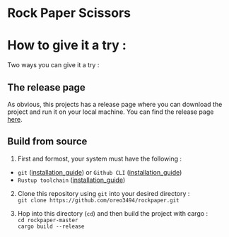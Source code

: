 # Rock Paper Scissors



# How to give it a try :
Two ways you can give it a try :
## The release page
As obvious, this projects has a release page where you can download the project and run it on your local machine. You can find the release page [here](https://github.com/oreo3494/rockpaper/releases).


## Build from source
1. First and formost, your system must have the following :
- `git` ([installation_guide](https://git-scm.com/book/en/v2/Getting-Started-Installing-Git)) or `Github CLI` ([installation_guide](https://github.com/cli/cli#installation))
- `Rustup toolchain` ([installation_guide](https://rust-lang.github.io/rustup/installation/index.html))

2. Clone this repository using `git` into your desired directory : \
```git clone https://github.com/oreo3494/rockpaper.git```

3. Hop into this directory (`cd`) and then build the project with cargo : \
```cd rockpaper-master``` \
```cargo build --release```
